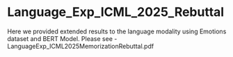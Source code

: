 # Language_Exp_ICML_2025_Rebuttal

Here we provided extended results to the language modality using Emotions dataset and BERT Model. Please see - LanguageExp_ICML2025MemorizationRebuttal.pdf
